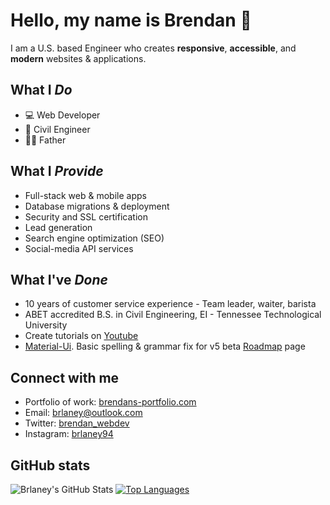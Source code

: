 # Hello, my name is Brendan 👋

I am a U.S. based Engineer who creates **responsive**, **accessible**, and **modern** websites & applications. 

## What I *Do*

* 💻 Web Developer
* 🔧 Civil Engineer 
* 👨‍👦 Father

## What I *Provide*

* Full-stack web & mobile apps
* Database migrations & deployment
* Security and SSL certification
* Lead generation
* Search engine optimization (SEO)
* Social-media API services

## What I've *Done*

* 10 years of customer service experience - Team leader, waiter, barista
* ABET accredited B.S. in Civil Engineering, EI - Tennessee Technological University
* Create tutorials on [Youtube](https://www.youtube.com/channel/UCg5vthplK_sUSpjotFnuUlg/featured)
* [Material-Ui](https://github.com/mui-org/material-ui). Basic spelling & grammar fix for v5 beta [Roadmap](https://next.material-ui.com/discover-more/roadmap/) page

## Connect with me

* Portfolio of work: [brendans-portfolio.com](https://brendans-portfolio.com)
* Email: <brlaney@outlook.com>
* Twitter: [brendan_webdev](https://twitter.com/Brendan_webdev)
* Instagram: [brlaney94](https://www.instagram.com/brlaney94/)

## GitHub stats

![Brlaney's GitHub Stats](https://github-readme-stats.vercel.app/api/?username=brlaney&private_count=true&theme=tokyonight&show_icons=true)
[![Top Languages](https://github-readme-stats.vercel.app/api/top-langs/?username=brlaney&theme=tokyonight&layout=compact)]()

